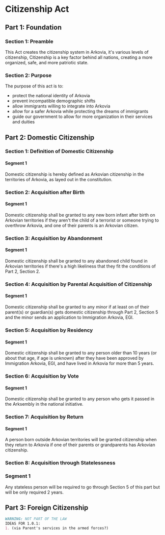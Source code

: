 # Citizenship Act

## Part 1: Foundation
### Section 1: Preamble
This Act creates the citizenship system in Arkovia, it's various levels of citizenship,
Citizenship is a key factor behind all nations, creating a more organized, safe, and more patriotic state.

### Section 2: Purpose
The purpose of this act is to:
- protect the national identity of Arkovia
- prevent incompatible demographic shifts
- allow immigrants willing to integrate into Arkovia
- allow for a safer Arkovia while protecting the dreams of immigrants
- guide our government to allow for more organization in their services and duities

## Part 2: Domestic Citizenship
### Section 1: Definition of Domestic Citizenship
#### Segment 1
Domestic citizenship is hereby defined as Arkovian citizenship in the territories of Arkovia, as layed out in the constitution.

### Section 2: Acquisition after Birth
#### Segment 1
Domestic citizenship shall be granted to any new born infant after birth on Arkovian territories if they aren't the child of a terrorist or someone trying to overthrow Arkovia, and one of their parents is an Arkovian citizen.

### Section 3: Acquisition by Abandonment
#### Segment 1
Domestic citizenship shall be granted to any abandoned child found in Arkovian territories if there's a high likeliness that they fit the conditions of Part 2, Section 2.

### Section 4: Acquisition by Parental Acquisition of Citizenship
#### Segment 1
Domestic citizenship shall be granted to any minor if at least on of their parent(s) or guardian(s) gets domestic citizenship through Part 2, Section 5 and the minor sends an application to Immigration Arkovia, EGI.

### Section 5: Acquisition by Residency
#### Segment 1
Domestic citizenship shall be granted to any person older than 10 years (or about that age, if age is unknown) after they have been approved by Immigration Arkovia, EGI, and have lived in Arkovia for more than 5 years.

### Section 6: Acquisition by Vote
#### Segment 1
Domestic citizenship shall be granted to any person who gets it passed in the Arksembly in the national initiative.

### Section 7: Acquisition by Return
#### Segment 1
A person born outside Arkovian territories will be granted citizenship when they return to Arkovia if one of their parents or grandparents has Arkovian citizenship.

### Section 8: Acquisition through Statelessness
### Segment 1
Any stateless person will be required to go through Section 5 of this part but will be only required 2 years.

## Part 3: Foreign Citizenship

```markdown
WARNING: NOT PART OF THE LAW
IDEAS FOR 1.0.1:
1. (via Parent's services in the armed forces?)
```
